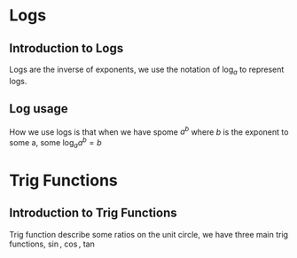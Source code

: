 # Logs
## Introduction to Logs
Logs are the inverse of exponents, we use the notation of $\log_a$ to represent logs. 
## Log usage
How we use logs is that when we have spome $a^b$ where $b$ is the exponent to some a, some $\log_a a^b = b$
# Trig Functions
## Introduction to Trig Functions
Trig function describe some ratios on the unit circle, we have three main trig functions, $\sin$, $\cos$, $\tan$
